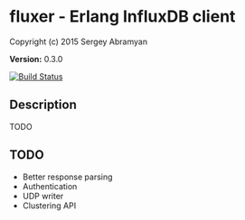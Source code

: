 # fluxer - Erlang InfluxDB client #

Copyright (c) 2015 Sergey Abramyan

__Version:__ 0.3.0

[![Build Status](https://travis-ci.org/saa/fluxer.svg?branch=master)](http://travis-ci.org/saa/fluxer)

## Description

TODO

## TODO

* Better response parsing
* Authentication
* UDP writer
* Clustering API
